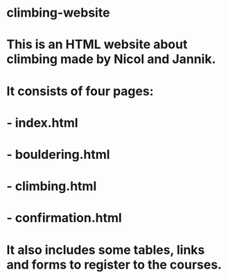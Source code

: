 # climbing-website

# This is an HTML website about climbing made by Nicol and Jannik.
# It consists of four pages:
# - index.html
# - bouldering.html
# - climbing.html
# - confirmation.html
# It also includes some tables, links and forms to register to the courses.
